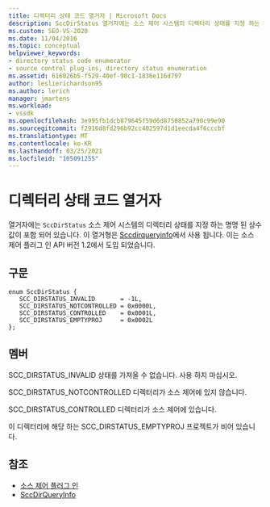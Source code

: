 ```yaml
---
title: 디렉터리 상태 코드 열거자 | Microsoft Docs
description: SccDirStatus 열거자에는 소스 제어 시스템의 디렉터리 상태를 지정 하는 명명 된 상수 값이 포함 되어 있으며 Scctqueryinfo에 사용 됩니다.
ms.custom: SEO-VS-2020
ms.date: 11/04/2016
ms.topic: conceptual
helpviewer_keywords:
- directory status code enumerator
- source control plug-ins, directory status enumeration
ms.assetid: 616026b5-f529-40ef-90c1-1836e116d797
author: leslierichardson95
ms.author: lerich
manager: jmartens
ms.workload:
- vssdk
ms.openlocfilehash: 3e995fb1dcb879645f59d6d8750852a790c99e90
ms.sourcegitcommit: f2916d8fd296b92cc402597d1d1eecda4f6cccbf
ms.translationtype: MT
ms.contentlocale: ko-KR
ms.lasthandoff: 03/25/2021
ms.locfileid: "105091255"
---
```

# <a name="directory-status-code-enumerator"></a>디렉터리 상태 코드 열거자
열거자에는 `SccDirStatus` 소스 제어 시스템의 디렉터리 상태를 지정 하는 명명 된 상수 값이 포함 되어 있습니다. 이 열거형은 [Sccdirqueryinfo](../extensibility/sccdirqueryinfo-function.md)에서 사용 됩니다. 이는 소스 제어 플러그 인 API 버전 1.2에서 도입 되었습니다.

## <a name="syntax"></a>구문

```
enum SccDirStatus {
   SCC_DIRSTATUS_INVALID       = -1L,
   SCC_DIRSTATUS_NOTCONTROLLED = 0x0000L,
   SCC_DIRSTATUS_CONTROLLED    = 0x0001L,
   SCC_DIRSTATUS_EMPTYPROJ     = 0x0002L
};
```

## <a name="members"></a>멤버
 SCC_DIRSTATUS_INVALID 상태를 가져올 수 없습니다. 사용 하지 마십시오.

 SCC_DIRSTATUS_NOTCONTROLLED 디렉터리가 소스 제어에 있지 않습니다.

 SCC_DIRSTATUS_CONTROLLED 디렉터리가 소스 제어에 있습니다.

 이 디렉터리에 해당 하는 SCC_DIRSTATUS_EMPTYPROJ 프로젝트가 비어 있습니다.

## <a name="see-also"></a>참조
- [소스 제어 플러그 인](../extensibility/source-control-plug-ins.md)
- [SccDirQueryInfo](../extensibility/sccdirqueryinfo-function.md)
